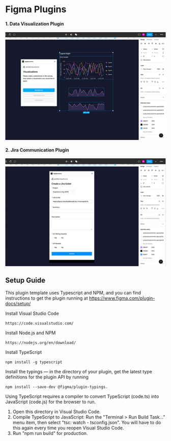# Figma Plugins

#### 1. Data Visualization Plugin

![Alt text](/screenShots/figmaDataVizPlugin.jpg?raw=true 'DataViz Plugin')
<br/>

#### 2. Jira Communication Plugin

![Alt text](/screenShots/figmaJiraPlugin.jpg?raw=true 'Jira Plugin')
<br/>

## Setup Guide

This plugin template uses Typescript and NPM, and you can find instructions to get the plugin running at
https://www.figma.com/plugin-docs/setup/

Install Visual Studio Code

```
https://code.visualstudio.com/
```

Install Node.js and NPM

```
https://nodejs.org/en/download/
```

Install TypeScript

```
npm install -g typescript
```

Install the typings — in the directory of your plugin, get the latest type definitions for the plugin API by running

```
npm install --save-dev @figma/plugin-typings.
```

Using TypeScript requires a compiler to convert TypeScript (code.ts) into JavaScript (code.js)
for the browser to run.

1. Open this directory in Visual Studio Code.
2. Compile TypeScript to JavaScript: Run the "Terminal > Run Build Task..." menu item,
   then select "tsc: watch - tsconfig.json". You will have to do this again every time
   you reopen Visual Studio Code.
3. Run "npm run build" for production.
